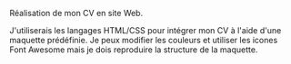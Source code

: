 Réalisation de mon CV en site Web.

J'utiliserais les langages HTML/CSS pour intégrer mon CV à l'aide d'une maquette prédéfinie.
Je peux modifier les couleurs et utiliser les icones Font Awesome mais je dois reproduire la structure de la maquette.